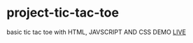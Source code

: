 # project-tic-tac-toe
basic tic tac toe with HTML, JAVSCRIPT AND CSS
DEMO <a href="https://binary-web.github.io/project-tic-tac-toe/">LIVE</a>
